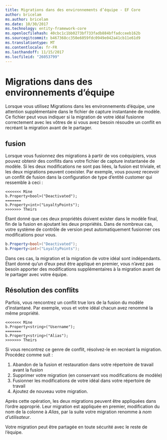 ```yaml
---
title: Migrations dans des environnements d’équipe - EF Core
author: bricelam
ms.author: bricelam
ms.date: 10/30/2017
ms.technology: entity-framework-core
ms.openlocfilehash: 40cbc1c1bb0273bf733fadb884bffadcceeb162b
ms.sourcegitcommit: b467368cc350e6059fdc0949e042a41cb11e61d9
ms.translationtype: MT
ms.contentlocale: fr-FR
ms.lasthandoff: 11/15/2017
ms.locfileid: "26053799"
---
```

<a name="migrations-in-team-environments"></a>Migrations dans des environnements d’équipe
===============================
Lorsque vous utilisez Migrations dans les environnements d’équipe, une attention supplémentaire dans le fichier de capture instantanée de modèle. Ce fichier peut vous indiquer si la migration de votre idéal fusionne correctement avec les vôtres de si vous avez besoin résoudre un conflit en recréant la migration avant de le partager.

<a name="merging"></a>fusion
-------
Lorsque vous fusionnez des migrations à partir de vos coéquipiers, vous pouvez obtenir des conflits dans votre fichier de capture instantanée de modèle. Si les deux modifications ne sont pas liées, la fusion est triviale, et les deux migrations peuvent coexister. Par exemple, vous pouvez recevoir un conflit de fusion dans la configuration de type d’entité customer qui ressemble à ceci :

    <<<<<<< Mine
    b.Property<bool>("Deactivated");
    =======
    b.Property<int>("LoyaltyPoints");
    >>>>>>> Theirs

Étant donné que ces deux propriétés doivent exister dans le modèle final, fin de la fusion en ajoutant les deux propriétés. Dans de nombreux cas, votre système de contrôle de version peut automatiquement fusionner ces modifications pour vous.

``` csharp
b.Property<bool>("Deactivated");
b.Property<int>("LoyaltyPoints");
```

Dans ces cas, la migration et la migration de votre idéal sont indépendants. Étant donné qu’un d’eux peut être appliqué en premier, vous n’avez pas besoin apporter des modifications supplémentaires à la migration avant de le partager avec votre équipe.

<a name="resolving-conflicts"></a>Résolution des conflits
-------------------
Parfois, vous rencontrez un conflit true lors de la fusion du modèle d’instantané. Par exemple, vous et votre idéal chacun avez renommé la même propriété.

    <<<<<<< Mine
    b.Property<string>("Username");
    =======
    b.Property<string>("Alias");
    >>>>>>> Theirs

Si vous rencontrez ce genre de conflit, résolvez-le en recréant la migration. Procédez comme suit :

1. Abandon de la fusion et restauration dans votre répertoire de travail avant la fusion
2. Supprimer votre migration (en conservant vos modifications de modèle)
3. Fusionner les modifications de votre idéal dans votre répertoire de travail
4. Ajoutez de nouveau votre migration.

Après cette opération, les deux migrations peuvent être appliquées dans l’ordre approprié. Leur migration est appliquée en premier, modification du nom de la colonne à *Alias*, par la suite votre migration renomme à *nom d’utilisateur*.

Votre migration peut être partagée en toute sécurité avec le reste de l’équipe.
